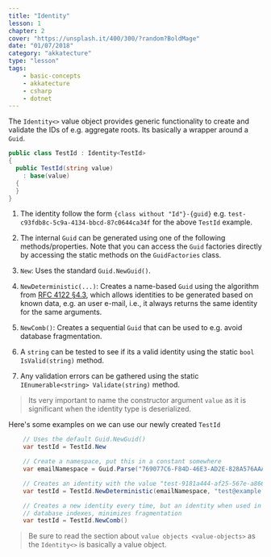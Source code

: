 ```yaml
---
title: "Identity"
lesson: 1
chapter: 2
cover: "https://unsplash.it/400/300/?random?BoldMage"
date: "01/07/2018"
category: "akkatecture"
type: "lesson"
tags:
    - basic-concepts
    - akkatecture
    - csharp
    - dotnet
---
```

The `Identity<>` value object provides generic functionality to create
and validate the IDs of e.g. aggregate roots. Its basically a wrapper
around a `Guid`.

```csharp
public class TestId : Identity<TestId>
{
  public TestId(string value)
    : base(value)
  {
  }
}
```

1. The identity follow the form `{class without "Id"}-{guid}` e.g. `test-c93fdb8c-5c9a-4134-bbcd-87c0644ca34f` for the above `TestId` example.

2. The internal `Guid` can be generated using one of the following methods/properties. Note that you can access the `Guid` factories directly by accessing the static methods on the `GuidFactories` class.

3. `New`: Uses the standard `Guid.NewGuid()`.

4.  `NewDeterministic(...)`: Creates a name-based `Guid` using the algorithm from [RFC 4122 §4.3](https://www.ietf.org/rfc/rfc4122.txt), which allows identities to be generated based on known data, e.g. an user e-mail, i.e., it always returns the same identity for the same arguments.

5.  `NewComb()`: Creates a sequential `Guid` that can be used to e.g. avoid database fragmentation.

6.  A `string` can be tested to see if its a valid identity using the static `bool IsValid(string)` method.

7.  Any validation errors can be gathered using the static `IEnumerable<string> Validate(string)` method.




>    Its very important to name the constructor argument `value` as it is significant when the identity type is deserialized.


Here's some examples on we can use our newly created `TestId`

```csharp
    // Uses the default Guid.NewGuid()
    var testId = TestId.New
```

```csharp
    // Create a namespace, put this in a constant somewhere
    var emailNamespace = Guid.Parse("769077C6-F84D-46E3-AD2E-828A576AAAF3");

    // Creates an identity with the value "test-9181a444-af25-567e-a866-c263b6f6119a"
    var testId = TestId.NewDeterministic(emailNamespace, "test@example.com");
```

```csharp
    // Creates a new identity every time, but an identity when used in e.g.
    // database indexes, minimizes fragmentation
    var testId = TestId.NewComb()
```

[//]: # (TODO LINK)
>    Be sure to read the section about `value objects <value-objects>` as the `Identity<>` is basically a value object.